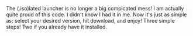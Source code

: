 The (.iso)lated launcher is no longer a big compicated mess! I am actually quite proud of this code. I didn't know I had it in me.
Now it's just as simple as: select your desired version, hit download, and enjoy! Three simple steps! Two if you already have it installed. 